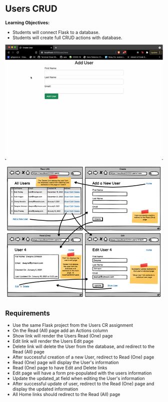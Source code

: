 # Users CRUD
**Learning Objectives:**

- Students will connect Flask to a database.
- Students will create full CRUD actions with database.

![CRUD](crud.gif)

![Wireframe](image.png)

## Requirements

- Use the same Flask project from the Users CR assignment
- On the Read (All) page add an Actions column
- Show link will render the Users Read (One) page
- Edit link will render the Users Edit page
- Delete link will delete the User from the database, and redirect to the Read (All) page
- After successful creation of a new User, redirect to Read (One) page
- Read (One) page will display the User's information
- Read (One) page to have Edit and Delete links
- Edit page will have a form pre-populated with the users information
- Update the updated_at field when editing the User's information
- After successful update of user, redirect to the Read (One) page and display the updated information
- All Home links should redirect to the Read (All) page
